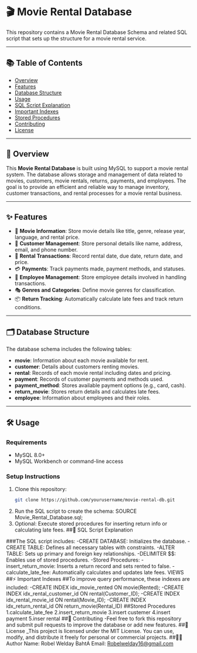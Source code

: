 # 🎬 Movie Rental Database

This repository contains a Movie Rental Database Schema and related SQL script that sets up the structure for a movie rental service.

---

## 📚 Table of Contents

- [Overview](#overview)
- [Features](#features)
- [Database Structure](#database-structure)
- [Usage](#usage)
- [SQL Script Explanation](#sql-script-explanation)
- [Important Indexes](#important-indexes)
- [Stored Procedures](#stored-procedures)
- [Contributing](#contributing)
- [License](#license)

---

## 📖 Overview

This **Movie Rental Database** is built using MySQL to support a movie rental system. The database allows storage and management of data related to movies, customers, movie rentals, returns, payments, and employees. The goal is to provide an efficient and reliable way to manage inventory, customer transactions, and rental processes for a movie rental business.

---

## ✨ Features

- 🎥 **Movie Information**: Store movie details like title, genre, release year, language, and rental price.
- 👤 **Customer Management**: Store personal details like name, address, email, and phone number.
- 📅 **Rental Transactions**: Record rental date, due date, return date, and price.
- 💳 **Payments**: Track payments made, payment methods, and statuses.
- 👔 **Employee Management**: Store employee details involved in handling transactions.
- 🎭 **Genres and Categories**: Define movie genres for classification.
- 📦 **Return Tracking**: Automatically calculate late fees and track return conditions.

---

## 🗂️ Database Structure

The database schema includes the following tables:

- **movie**: Information about each movie available for rent.
- **customer**: Details about customers renting movies.
- **rental**: Records of each movie rental including dates and pricing.
- **payment**: Records of customer payments and methods used.
- **payment_method**: Stores available payment options (e.g., card, cash).
- **return_movie**: Stores return details and calculates late fees.
- **employee**: Information about employees and their roles.

---

## 🛠️ Usage

### Requirements

- MySQL 8.0+
- MySQL Workbench or command-line access

### Setup Instructions

1. Clone this repository:
   ```bash
   git clone https://github.com/yourusername/movie-rental-db.git
2. Run the SQL script to create the schema:
     SOURCE Movie_Rental_Database.sql;
3. Optional: Execute stored procedures for inserting return info or calculating late fees.
##📄 SQL Script Explanation

###The SQL script includes:
    -CREATE DATABASE: Initializes the database.
    -CREATE TABLE: Defines all necessary tables with constraints.
    -ALTER TABLE: Sets up primary and foreign key relationships.
    -DELIMITER $$: Enables use of stored procedures.
    -Stored Procedures:
    -insert_return_movie: Inserts a return record and sets rented to false.
    -calculate_late_fee: Automatically calculates and updates late fees.
    VIEWS 
##⚡ Important Indexes
   ##To improve query performance, these indexes are included:
      -CREATE INDEX idx_movie_rented ON movie(Rented);
      -CREATE INDEX idx_rental_customer_id ON rental(Customer_ID);
      -CREATE INDEX idx_rental_movie_id ON rental(Movie_ID);
      -CREATE INDEX idx_return_rental_id ON return_movie(Rental_ID)
##Stored Procedures
     1.calculate_late_fee
     2.insert_return_movie
     3.insert custemer 
     4.insert payment 
     5.inser rental
##🤝 Contributing
     -Feel free to fork this repository and submit pull requests to improve the database or add new features.
##📝 License
     _This project is licensed under the MIT License. You can use, modify, and distribute it freely for personal or commercial projects.
##👨‍💻 Author
    Name: Robel Welday BahtA
    Email: Robelwelday16@gmail.com
